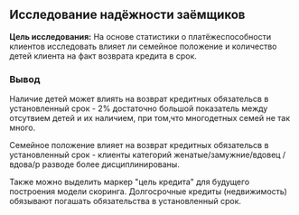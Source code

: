 ## Исследование надёжности заёмщиков

**Цель исследования:**
На основе статистики о платёжеспособности клиентов исследовать влияет ли семейное положение и количество детей клиента на факт возврата кредита в срок.

### Вывод

Наличие детей может влиять на возврат кредитных обязательсв в установленный срок - 2% достаточно большой показатель между отсутвием детей и их наличием, при том,что многодетных семей не так много.

Семейное положение влияет на возврат кредитных обязательсв в установленный срок - клиенты категорий женатые/замужние/вдовец / вдова/р разводе более дисциплинированы.

Также можно выделить маркер "цель кредита" для будущего построения модели скоринга. Долгосрочные кредиты (недвижимость) обязывают погашать обязательства в установленный срок.
